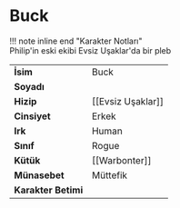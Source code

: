 # Buck   
!!! note inline end "Karakter Notları"  
	Philip'in eski ekibi Evsiz Uşaklar'da bir pleb     
  
|  |  |  
|---|---|  
| **İsim** | Buck |  
| **Soyadı** |  |  
| **Hizip** | [[Evsiz Uşaklar]] |  
| **Cinsiyet** | Erkek |  
| **Irk** | Human |  
| **Sınıf** | Rogue |  
| **Kütük** | [[Warbonter]] |  
| **Münasebet** | Müttefik |  
| **Karakter Betimi** |  |  
  
  
